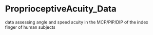 # ProprioceptiveAcuity_Data
 data assessing angle and speed acuity in the MCP/PIP/DIP of the index finger of human subjects
